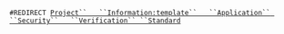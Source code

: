 `#REDIRECT `[`Project``   ``Information:template``   ``Application``
 ``Security``   ``Verification``
 ``Standard`](Project_Information:template_Application_Security_Verification_Standard "wikilink")